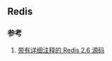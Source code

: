 ## Redis

### 参考
1. [带有详细注释的 Redis 2.6 源码](https://github.com/huangz1990/annotated_redis_source.git)